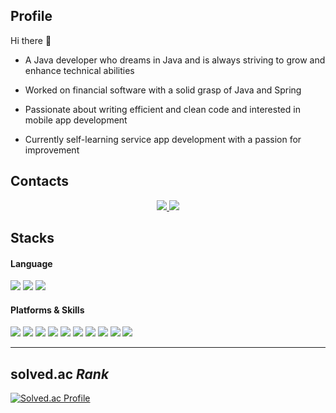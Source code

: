 ## Profile
 Hi there 👋

* A Java developer who dreams in Java and is always striving to grow and enhance technical abilities

* Worked on financial software with a solid grasp of Java and Spring

* Passionate about writing efficient and clean code and interested in mobile app development

* Currently self-learning service app development with a passion for improvement


## Contacts
<p align="center">
  <a href="https://devnuts.tistory.com/">
   <img src="https://img.shields.io/badge/Tech-blog-black?style=flat-square&link=https://devnuts.tistory.com/"/>
 </a>  
  <a href="mailto:anhohyun92@gmail.com">
   <img src="https://img.shields.io/badge/Gmail-red?style=flat-square&logo=Gmail&logoColor=white&link=mailto:anhohyun92@gmail.com"/>
  </a>
</p>

## Stacks
#### Language
<span>
 <img src="https://img.shields.io/badge/kotlin-%230095D5.svg?&style=for-the-badge&logo=kotlin&logoColor=blue&color=purple" />
 <img src="https://img.shields.io/badge/java-%23007396.svg?&style=for-the-badge&logo=java&logoColor=red&color=white" />
 <img src="https://img.shields.io/badge/javascript-F7DF1E?style=for-the-badge&logo=javascript&logoColor=black">
</span>


#### Platforms & Skills
<span> 
 <img src="https://img.shields.io/badge/android-%233DDC84.svg?&style=for-the-badge&logo=android&logoColor=white" />
 <img src="https://img.shields.io/badge/spring-%236DB33F.svg?&style=for-the-badge&logo=spring&logoColor=white" />
 <img src="https://img.shields.io/badge/node.js-%23339933.svg?&style=for-the-badge&logo=node.js&logoColor=white" />
 <img src="https://img.shields.io/badge/express-000000?style=for-the-badge&logo=express&logoColor=white">
 <img src="https://img.shields.io/badge/firebase-FFCA28?style=for-the-badge&logo=firebase&logoColor=white">
 <img src="https://img.shields.io/badge/git-F05032?style=for-the-badge&logo=git&logoColor=white">
 <img src="https://img.shields.io/badge/oracle-F80000?style=for-the-badge&logo=oracle&logoColor=white">
 <img src="https://img.shields.io/badge/mysql-4479A1?style=for-the-badge&logo=mysql&logoColor=white">
 <img src="https://img.shields.io/badge/html-E34F26?style=for-the-badge&logo=html5&logoColor=white">
 <img src="https://img.shields.io/badge/css-1572B6?style=for-the-badge&logo=css3&logoColor=white">
</span>




----

## solved.ac _Rank_
[![Solved.ac Profile](http://mazassumnida.wtf/api/v2/generate_badge?boj=devnuts)](https://solved.ac/devnuts/)
